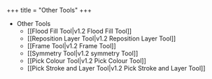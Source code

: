 +++
title = "Other Tools"
+++

* Other Tools
  * [[Flood Fill Tool|v1.2 Flood Fill Tool]]
  * [[Reposition Layer Tool|v1.2 Reposition Layer Tool]]
  * [[Frame Tool|v1.2 Frame Tool]]
  * [[Symmetry Tool|v1.2 symmetry Tool]]
  * [[Pick Colour Tool|v1.2 Pick Colour Tool]]
  * [[Pick Stroke and Layer Tool|v1.2 Pick Stroke and Layer Tool]]
